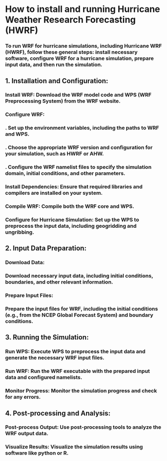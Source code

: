 # How to install and running Hurricane Weather Research Forecasting (HWRF)
### To run WRF for hurricane simulations, including Hurricane WRF (HWRF), follow these general steps: install necessary software, configure WRF for a hurricane simulation, prepare input data, and then run the simulation. 
## 1. Installation and Configuration:
### Install WRF: Download the WRF model code and WPS (WRF Preprocessing System) from the WRF website. 
### Configure WRF:
### . Set up the environment variables, including the paths to WRF and WPS. 
### . Choose the appropriate WRF version and configuration for your simulation, such as HWRF or AHW. 
### . Configure the WRF namelist files to specify the simulation domain, initial conditions, and other parameters. 
### Install Dependencies: Ensure that required libraries and compilers are installed on your system. 
### Compile WRF: Compile both the WRF core and WPS. 
### Configure for Hurricane Simulation: Set up the WPS to preprocess the input data, including geogridding and ungribbing. 
## 2. Input Data Preparation:
### Download Data:
### Download necessary input data, including initial conditions, boundaries, and other relevant information. 
### Prepare Input Files:
### Prepare the input files for WRF, including the initial conditions (e.g., from the NCEP Global Forecast System) and boundary conditions. 
## 3. Running the Simulation:
### Run WPS: Execute WPS to preprocess the input data and generate the necessary WRF input files. 
### Run WRF: Run the WRF executable with the prepared input data and configured namelists. 
### Monitor Progress: Monitor the simulation progress and check for any errors. 
## 4. Post-processing and Analysis:
### Post-process Output: Use post-processing tools to analyze the WRF output data.
### Visualize Results: Visualize the simulation results using software like python or R. 
